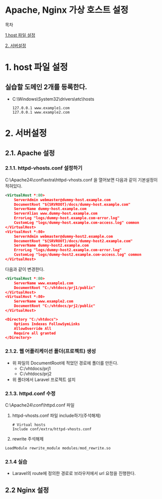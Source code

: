 # Apache, Nginx 가상 호스트 설정





목차

[1.host 파일 설정](#host-파일-설정)

[2. 서버설정](#서버설정)



# 1. host 파일 설정

## 실습할 도메인 2개를 등록한다. 

- C:\Windows\System32\drivers\etc\hosts

  ~~~
  127.0.0.1 www.example1.com
  127.0.0.1 www.example2.com
  ~~~




# 2. 서버설정

## 2.1. Apache 설정

### 2.1.1. httpd-vhosts.conf 설정하기

C:\Apache24\conf\extra\httpd-vhosts.conf 을 열어보면 다음과 같이 기본설정이 적혀있다.

~~~xml
<VirtualHost *:80> 
	ServerAdmin webmaster@dummy-host.example.com 
	DocumentRoot "${SRVROOT}/docs/dummy-host.example.com" 
	ServerName dummy-host.example.com 
	ServerAlias www.dummy-host.example.com 
	ErrorLog "logs/dummy-host.example.com-error.log" 
	CustomLog "logs/dummy-host.example.com-access.log" common 
</VirtualHost>
<VirtualHost *:80> 
	ServerAdmin webmaster@dummy-host2.example.com 
	DocumentRoot "${SRVROOT}/docs/dummy-host2.example.com" 
	ServerName dummy-host2.example.com 
	ErrorLog "logs/dummy-host2.example.com-error.log" 
	CustomLog "logs/dummy-host2.example.com-access.log" common
</VirtualHost>
~~~



다음과 같이 변경한다.

~~~xml
<VirtualHost *:80> 
	ServerName www.example1.com
	DocumentRoot "C:/vhtdocs/prj1/public" 
</VirtualHost> 
<VirtualHost *:80> 
	ServerName www.example2.com
	DocumentRoot "C:/vhtdocs/prj2/public" 
</VirtualHost>

<Directory "C:/vhtdocs"> 
    Options Indexes FollowSymLinks
    AllowOverride All
    Require all granted
</Directory>
~~~



### 2.1.2. 웹 어플리케이션 폴더(프로젝트) 생성

- 위 파일의 DocumentRoot에 적었던 경로에 폴더를 만든다.
  - C:/vhtdocs/prj1
  - C:/vhtdocs/prj2 
- 위 폴더에서 Laravel 프로젝트 설치



### 2.1.3. httpd.conf 수정

C:\Apache24\conf\httpd.conf 파일

1. httpd-vhosts.conf 파일 include하기(주석해제)

   ~~~
   # Virtual hosts
   Include conf/extra/httpd-vhosts.conf
   ~~~

   

2. rewrite 주석해제

~~~v
LoadModule rewrite_module modules/mod_rewrite.so
~~~



### 2.1.4 실습

- Laravel의 route에 정의한 경로로 브라우저에서 url 요청을 진행한다.



## 2.2 Nginx 설정









